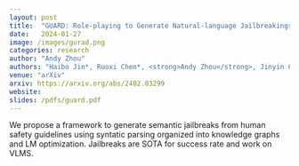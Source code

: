 ```yaml
---
layout: post
title:  "GUARD: Role-playing to Generate Natural-language Jailbreakings to Test Guideline Adherence of Large Language Models"
date:   2024-01-27
image: /images/gurad.png
categories: research
author: "Andy Zhou"
authors: "Haibo Jin*, Ruoxi Chen*, <strong>Andy Zhou</strong>, Jinyin Chen, Yang Zhang, Haohan Wang"
venue: "arXiv"
arxiv: https://arxiv.org/abs/2402.03299
website: 
slides: /pdfs/guard.pdf
---
```

We propose a framework to generate semantic jailbreaks from human safety guidelines using syntatic parsing organized into knowledge graphs and LM optimization. Jailbreaks are SOTA for success rate and work on VLMS.
